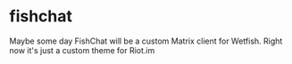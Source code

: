 # fishchat
Maybe some day FishChat will be a custom Matrix client for Wetfish. Right now it's just a custom theme for Riot.im
